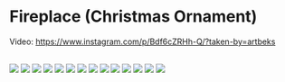 Fireplace (Christmas Ornament)
==============================

Video: https://www.instagram.com/p/Bdf6cZRHh-Q/?taken-by=artbeks

<br />

<img src="https://github.com/artbek/fireplace/blob/master/images/artbeks__fireplace_finished_topdown.jpg" />
<img src="https://github.com/artbek/fireplace/blob/master/images/artbeks__fireplace_finished_right.jpg" />
<img src="https://github.com/artbek/fireplace/blob/master/images/artbeks__fireplace_finished_left.jpg" />
<img src="https://github.com/artbek/fireplace/blob/master/images/artbeks__fireplace_finished_onfire.jpg" />
<img src="https://github.com/artbek/fireplace/blob/master/images/artbeks__fireplace_finished_bottom.jpg" />
<img src="https://github.com/artbek/fireplace/blob/master/images/artbeks__fireplace_finished_back.jpg" />

<img src="https://github.com/artbek/fireplace/blob/master/images/artbeks__fireplace_13boards.jpg" />
<img src="https://github.com/artbek/fireplace/blob/master/images/artbeks__fireplace_pcb_front.jpg" />
<img src="https://github.com/artbek/fireplace/blob/master/images/artbeks__fireplace_pcb_back.jpg" />

<img src="https://github.com/artbek/fireplace/blob/master/images/artbeks__fireplace_case_chimney.jpg" />
<img src="https://github.com/artbek/fireplace/blob/master/images/artbeks__fireplace_case_button.jpg" />
<img src="https://github.com/artbek/fireplace/blob/master/images/artbeks__fireplace_case_door.jpg" />
<img src="https://github.com/artbek/fireplace/blob/master/images/artbeks__fireplace_case_main.jpg" />
<img src="https://github.com/artbek/fireplace/blob/master/images/artbeks__fireplace_case_stand.jpg" />
